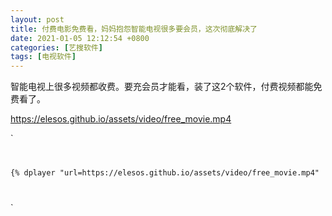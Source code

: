 ```yaml
---
layout: post
title: 付费电影免费看，妈妈抱怨智能电视很多要会员，这次彻底解决了
date: 2021-01-05 12:12:54 +0800
categories: [艺搜软件]
tags: [电视软件]
---
```


智能电视上很多视频都收费。要充会员才能看，装了这2个软件，付费视频都能免费看了。

https://elesos.github.io/assets/video/free_movie.mp4

`
<code>
<pre>
{% dplayer "url=https://elesos.github.io/assets/video/free_movie.mp4"  "loop=yes" "theme=#FADFA3" "autoplay=false" "token=tokendemo" %}
</pre>
</code>
`